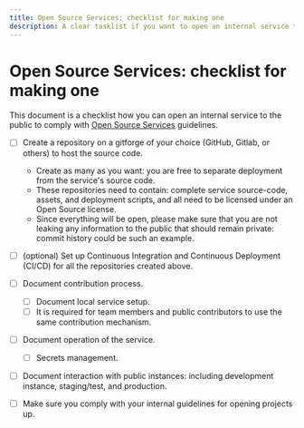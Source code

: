 ```yaml
---
title: Open Source Services: checklist for making one
description: A clear tasklist if you want to open an internal service to the public so it complies with Open Source Services definition.
---
```

# Open Source Services: checklist for making one

This document is a checklist how you can open an internal service to the public to comply with [Open Source Services](open-source-services.md) guidelines.

* [ ] Create a repository on a gitforge of your choice (GitHub, Gitlab, or others) to host the source code.
  * Create as many as you want: you are free to separate deployment from the service's source code.
  * These repositories need to contain: complete service source-code, assets, and deployment scripts, and all need to be licensed under an Open Source license.
  * Since everything will be open, please make sure that you are not leaking any information to the public that should remain private: commit history could be such an example.

* [ ] (optional) Set up Continuous Integration and Continuous Deployment (CI/CD) for all the repositories created above.

* [ ] Document contribution process.
  * [ ] Document local service setup.
  * [ ] It is required for team members and public contributors to use the same contribution mechanism.

* [ ] Document operation of the service.
  * [ ] Secrets management.

* [ ] Document interaction with public instances: including development instance, staging/test, and production.

* [ ] Make sure you comply with your internal guidelines for opening projects up.
